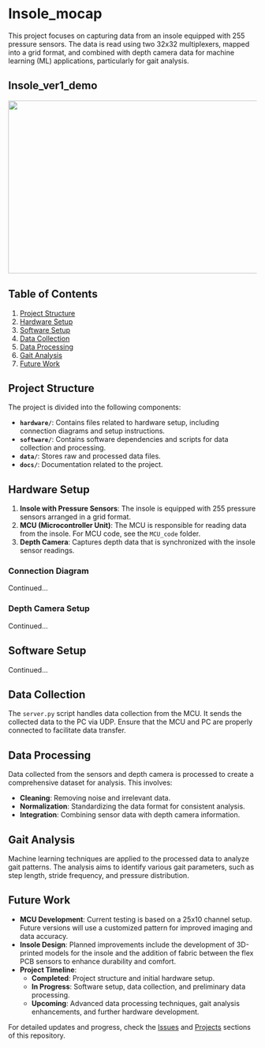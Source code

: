 # Insole_mocap

This project focuses on capturing data from an insole equipped with 255 pressure sensors. The data is read using two 32x32 multiplexers, mapped into a grid format, and combined with depth camera data for machine learning (ML) applications, particularly for gait analysis.

## Insole_ver1_demo

<img src="./mdfile//Insole_movie.gif" width="600" height="350"/><br/>

## Table of Contents

1. [Project Structure](#project-structure)
2. [Hardware Setup](#hardware-setup)
3. [Software Setup](#software-setup)
4. [Data Collection](#data-collection)
5. [Data Processing](#data-processing)
6. [Gait Analysis](#gait-analysis)
7. [Future Work](#future-work)

## Project Structure

The project is divided into the following components:

- **`hardware/`**: Contains files related to hardware setup, including connection diagrams and setup instructions.
- **`software/`**: Contains software dependencies and scripts for data collection and processing.
- **`data/`**: Stores raw and processed data files.
- **`docs/`**: Documentation related to the project.

## Hardware Setup

1. **Insole with Pressure Sensors**: The insole is equipped with 255 pressure sensors arranged in a grid format.
2. **MCU (Microcontroller Unit)**: The MCU is responsible for reading data from the insole. For MCU code, see the `MCU_code` folder.
3. **Depth Camera**: Captures depth data that is synchronized with the insole sensor readings.

### Connection Diagram

Continued...

### Depth Camera Setup

Continued...

## Software Setup

Continued...

## Data Collection

The `server.py` script handles data collection from the MCU. It sends the collected data to the PC via UDP. Ensure that the MCU and PC are properly connected to facilitate data transfer.

## Data Processing

Data collected from the sensors and depth camera is processed to create a comprehensive dataset for analysis. This involves:

- **Cleaning**: Removing noise and irrelevant data.
- **Normalization**: Standardizing the data format for consistent analysis.
- **Integration**: Combining sensor data with depth camera information.

## Gait Analysis

Machine learning techniques are applied to the processed data to analyze gait patterns. The analysis aims to identify various gait parameters, such as step length, stride frequency, and pressure distribution.

## Future Work

- **MCU Development**: Current testing is based on a 25x10 channel setup. Future versions will use a customized pattern for improved imaging and data accuracy.
- **Insole Design**: Planned improvements include the development of 3D-printed models for the insole and the addition of fabric between the flex PCB sensors to enhance durability and comfort.
- **Project Timeline**: 
  - **Completed**: Project structure and initial hardware setup.
  - **In Progress**: Software setup, data collection, and preliminary data processing.
  - **Upcoming**: Advanced data processing techniques, gait analysis enhancements, and further hardware development.





For detailed updates and progress, check the [Issues](https://github.com/JunjianChi/Insole_mocap/issues) and [Projects](https://github.com/JunjianChi/Insole_mocap/projects) sections of this repository.



